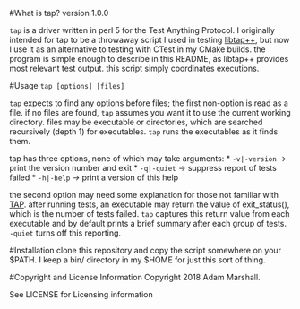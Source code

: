 #What is tap?
  version 1.0.0

  `tap` is a driver written in perl 5 for the Test Anything Protocol.
I originally intended for tap to be a throwaway script I used in testing
[libtap++](https://github.com/ih8celery/libtap++), but now I use it as an alternative to testing with CTest
in my CMake builds. the program is simple enough to describe in this 
README, as libtap++ provides most relevant test output. this script
simply coordinates executions.

#Usage
  `tap [options] [files]`

  `tap` expects to find any options before files; the first non-option
is read as a file. if no files are found, `tap` assumes you want it to
use the current working directory. files may be executable or 
directories, which are searched recursively (depth 1) for executables.
`tap` runs the executables as it finds them.

  tap has three options, none of which may take arguments:
      * `-v|-version`   -> print the version number and exit
      * `-q|-quiet`     -> suppress report of tests failed
      * `-h|-help`      -> print a version of this help

the second option may need some explanation for those not familiar with
[TAP](https://testanything.org). after running tests, an executable may
return the value of exit\_status(), which is the number of tests failed.
`tap` captures this return value from each executable and by default prints
a brief summary after each group of tests. `-quiet` turns off this
reporting.

#Installation
  clone this repository and copy the script somewhere on your $PATH. I
keep a bin/ directory in my $HOME for just this sort of thing.

#Copyright and License Information
  Copyright 2018 Adam Marshall.

  See LICENSE for Licensing information

